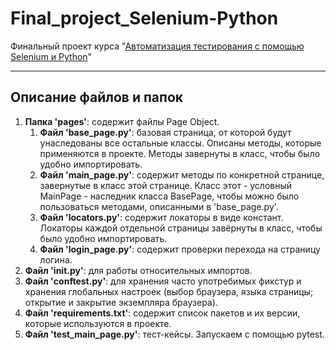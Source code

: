# Final_project_Selenium-Python
Финальный проект курса "[Автоматизация тестирования с помощью Selenium и Python](https://stepik.org/course/575)"
____

## Описание файлов и папок

1. **Папка 'pages'**: содержит файлы Page Object.
    1. **Файл 'base_page.py'**: базовая страница, от которой будут унаследованы все остальные классы. Описаны методы, которые применяются в проекте. Методы завернуты в класс, чтобы было удобно импортировать.
    2. **Файл 'main_page.py'**: содержит методы по конкретной странице, завернутые в класс этой странице. Класс этот - условный MainPage - наследник класса BasePage, чтобы можно было пользоваться методами, описанными в 'base_page.py'.
    3. **Файл 'locators.py'**: содержит локаторы в виде констант. Локаторы каждой отдельной страницы завёрнуты в класс, чтобы было удобно импортировать.
    4. **Файл 'login_page.py'**: содержит проверки перехода на страницу логина.
2. **Файл '__init__.py'**: для работы относительных импортов.
3. **Файл 'conftest.py'**: для хранения часто употребимых фикстур и хранения глобальных настроек (выбор браузера, языка страницы; открытие и закрытие экземпляра браузера).
4. **Файл 'requirements.txt'**: содержит список пакетов и их версии, которые используются в проекте.
5. **Файл 'test_main_page.py'**: тест-кейсы. Запускаем с помощью pytest.